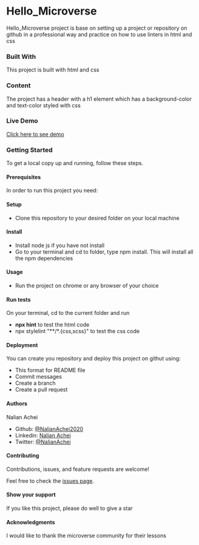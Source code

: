 # Hello_Microverse
Hello_Microverse project is base on setting up a project or repository on github in a professional way and practice on how to use linters in html and css

### Built With
This project is built with html and css

### Content
The project has a header with a h1 element which has a background-color and text-color styled with css

### Live Demo
[Click here to see demo](https://nalianachei2020.github.io/Hello_Microverse/)

### Getting Started
To get a local copy up and running, follow these steps.

#### Prerequisites
In order to run this project you need:

#### Setup
- Clone this repository to your desired folder on your local machine

#### Install
- Install node js if you have not install
- Go to your terminal and cd to folder, type npm install. This will install all the npm dependencies

#### Usage
-  Run the project on chrome or any browser of your choice

#### Run tests
On your terminal, cd to the current folder and run 
- **npx hint** to test  the html code
- npx stylelint "**/*.{css,scss}" to test the css code

#### Deployment
You can create you repository and deploy this project on githut using:
- This format for README file
- Commit messages
- Create a branch
- Create a pull request

#### Authors
Nalian Achei 
- Github: [@NalianAchei2020](https://github.com/NalianAchei2020)
- Linkedin: [Nalian Achei](https://www.linkedin.com/in/nalian-achei-683208275)
- Twitter: [@NalianAchei](https://twitter.com/NalianAchei?t=E3ePLcJ7B45dBa8SBFIXDg&s=09)

####  Contributing
Contributions, issues, and feature requests are welcome!

Feel free to check the [issues page](https://github.com/NalianAchei2020/Hello_Microverse/issues).
#### Show your support
If you like this project, please do well to give a star

#### Acknowledgments
I would like to thank the microverse community for their lessons
